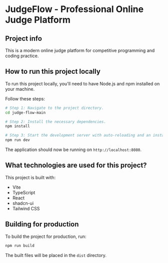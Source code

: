 # JudgeFlow - Professional Online Judge Platform

## Project info

This is a modern online judge platform for competitive programming and coding practice.

## How to run this project locally

To run this project locally, you'll need to have Node.js and npm installed on your machine.

Follow these steps:

```sh
# Step 1: Navigate to the project directory.
cd judge-flow-main

# Step 2: Install the necessary dependencies.
npm install

# Step 3: Start the development server with auto-reloading and an instant preview.
npm run dev
```

The application should now be running on `http://localhost:8080`.

## What technologies are used for this project?

This project is built with:

- Vite
- TypeScript
- React
- shadcn-ui
- Tailwind CSS

## Building for production

To build the project for production, run:

```sh
npm run build
```

The built files will be placed in the `dist` directory.